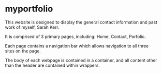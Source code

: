 # myportfolio

This website is designed to display the general contact information and past work of myself, Sarah Kerr. 

It is comprised of 3 primary pages, including: Home, Contact, Porfolio. 

Each page contains a navigation bar which allows navigation to all three sites on the page. 

The body of each webpage is contained in a container, and all content other than the header are contained within wrappers. 